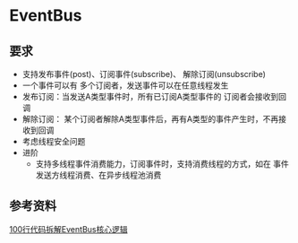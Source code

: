 # **EventBus**
## **要求**
- 支持发布事件(post)、订阅事件(subscribe)、 解除订阅(unsubscribe)
- 一个事件可以有 多个订阅者，发送事件可以在任意线程发生
- 发布订阅：当发送A类型事件时，所有已订阅A类型事件的 订阅者会接收到回调
- 解除订阅： 某个订阅者解除A类型事件后，再有A类型的事件产生时，不再接收到回调
- 考虑线程安全问题
- 进阶
   - 支持多线程事件消费能力，订阅事件时，支持消费线程的方式，如在 事件发送方线程消费、在异步线程池消费

## **参考资料**
[100行代码拆解EventBus核心逻辑](https://juejin.cn/post/6844903999817138183?searchId=202405081411170C8BABEB983C79FBEECE)